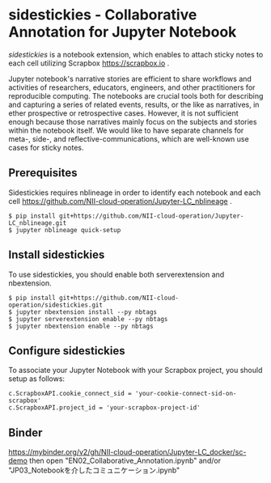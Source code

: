 # sidestickies - Collaborative Annotation for Jupyter Notebook

*sidestickies* is a notebook extension, which enables to attach sticky notes to each cell utilizing Scrapbox https://scrapbox.io .

Jupyter notebook's narrative stories are efficient to share workflows and activities of researchers, educators, engineers, and other practitioners for reproducible computing. The notebooks are crucial tools both for describing and capturing a series of related events, results, or the like as narratives, in ether prospective or retrospective cases.
However, it is not sufficient enough because those narratives mainly focus on the subjects and stories within the notebook itself. We would like to have separate channels for meta-, side-, and reflective-communications, which are well-known use cases for sticky notes.

## Prerequisites

Sidestickies requires nblineage in order to identify each notebook and each cell https://github.com/NII-cloud-operation/Jupyter-LC_nblineage .

```
$ pip install git+https://github.com/NII-cloud-operation/Jupyter-LC_nblineage.git
$ jupyter nblineage quick-setup
```

## Install sidestickies

To use sidestickies, you should enable both serverextension and nbextension.

```
$ pip install git+https://github.com/NII-cloud-operation/sidestickies.git
$ jupyter nbextension install --py nbtags
$ jupyter serverextension enable --py nbtags
$ jupyter nbextension enable --py nbtags
```

## Configure sidestickies

To associate your Jupyter Notebook with your Scrapbox project, you should setup
as follows:

```
c.ScrapboxAPI.cookie_connect_sid = 'your-cookie-connect-sid-on-scrapbox'
c.ScrapboxAPI.project_id = 'your-scrapbox-project-id'
```

## Binder
https://mybinder.org/v2/gh/NII-cloud-operation/Jupyter-LC_docker/sc-demo then open "EN02_Collaborative_Annotation.ipynb" and/or "JP03_Notebookを介したコミュニケーション.ipynb"
